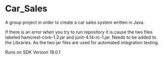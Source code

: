 # Car_Sales
A group project in order to create a car sales system written in Java.


If there is an error when you try to run repository it is cause the two files labeled hamcrest-core-1.3.jar and junit-4.14-rc-1.jar.
Needs to be added to the Libraries. As the two jar files are used for automated integration testing.

Runs on SDK Version 18.0.1
